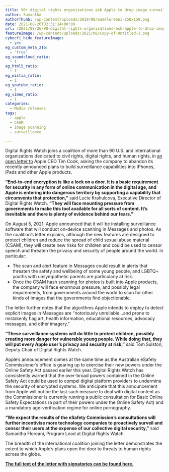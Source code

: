```yaml
---
title: 90+ digital rights organisations ask Apple to drop image surveillance plans
author: Samantha
authorThumb: /wp-content/uploads/2019/08/SamFloreani-150x150.png
date: 2021-08-26T02:31:14+00:00
url: /2021/08/26/90-digital-rights-organisations-ask-apple-to-drop-image-surveillance-plans/
featureImage: /wp-content/uploads/2021/08/Copy-of-Untitled-3.png
cybocfi_hide_featureImage:
  - yes
eg_custom_meta_216:
  - 'true'
eg_soundcloud_ratio:
  - 1
eg_html5_ratio:
  - 1
eg_wistia_ratio:
  - 1
eg_youtube_ratio:
  - 1
eg_vimeo_ratio:
  - 1
categories:
  - Media releases
tags:
  - apple
  - CSAM
  - image scanning
  - surveillance

---
```

Digital Rights Watch joins a coalition of more than 90 U.S. and international organizations dedicated to civil rights, digital rights, and human rights, in [an open letter to][1] Apple CEO Tim Cook, asking the company to abandon its recently announced plans to build surveillance capabilities into iPhones, iPads and other Apple products.  

**&#8220;End-to-end encryption is like a lock on a door. It is a basic requirement for security in any form of online communication in the digital age, and Apple is entering into dangerous territory by supporting a capability that circumvents that protection,”** said Lucie Krahulcova, Executive Director of Digital Rights Watch. **“They will face mounting pressure from governments to make this tool available for all sorts of content. It’s inevitable and there is plenty of evidence behind our fears.”**

On August 5, 2021, Apple announced that it will be installing surveillance software that will conduct on-device scanning in Messages and photos. As the coalition’s letter explains, although the new features are designed to protect children and reduce the spread of child sexual abuse material (CSAM), they will create new risks for children and could be used to censor speech and threaten the privacy and security of people around the world. In particular:

  * The scan and alert feature in Messages could result in alerts that threaten the safety and wellbeing of some young people, and LGBTQ+ youths with unsympathetic parents are particularly at risk.
  * Once the CSAM hash scanning for photos is built into Apple products, the company will face enormous pressure, and possibly legal requirements, from governments around the world to scan for other kinds of images that the governments find objectionable.

The letter further notes that the algorithms Apple intends to deploy to detect explicit images in Messages are “notoriously unreliable…and prone to mistakenly flag art, health information, educational resources, advocacy messages, and other imagery.”

**“These surveillance systems will do little to protect children, possibly creating more danger for vulnerable young people. While doing that, they will put every Apple user&#8217;s privacy and security at risk,&#8221;** said Tom Sulston, Deputy Chair of Digital Rights Watch.

Apple’s announcement comes at the same time as the Australian eSafety Commissioner’s office is gearing up to exercise their new powers under the Online Safety Act passed earlier this year. Digital Rights Watch has consistently warned that the over-broad powers contained in the Online Safety Act could be used to compel digital platform providers to undermine the security of encrypted systems. We anticipate that this announcement from Apple will not be the last such measure to deal with digital content as the Commissioner is currently running a public consultation for Basic Online Safety Expectations (a part of their powers under the Online Safety Act) and a mandatory age-verification regime for online pornography.

**“We expect the results of the eSafety Commission’s consultations will further incentivise more technology companies to proactively surveil and censor their users at the expense of our collective digital security,”** said Samantha Floreani, Program Lead at Digital Rights Watch.   

The breadth of the international coalition joining the letter demonstrates the extent to which Apple’s plans open the door to threats to human rights across the globe.

[**The full text of the letter with signatories can be found here.**][1]

 [1]: https://cdt.org/wp-content/uploads/2021/08/CDT-Coalition-ltr-to-Apple-19-August-2021.pdf